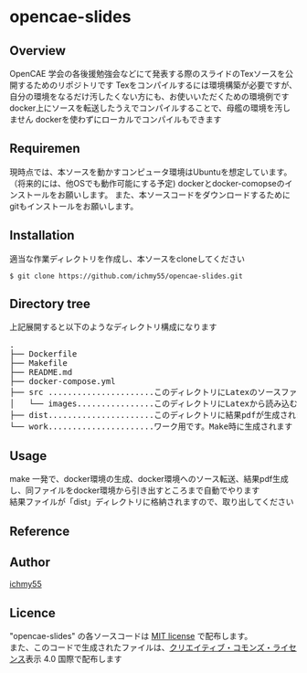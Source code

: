 # opencae-slides

## Overview
OpenCAE 学会の各後援勉強会などにて発表する際のスライドのTexソースを公開するためのリポジトリです
Texをコンパイルするには環境構築が必要ですが、
自分の環境をなるだけ汚したくない方にも、お使いいただくための環境例です
docker上にソースを転送したうえでコンパイルすることで、母艦の環境を汚しません
dockerを使わずにローカルでコンパイルもできます

## Requiremen
現時点では、本ソースを動かすコンピュータ環境はUbuntuを想定しています。
（将来的には、他OSでも動作可能にする予定)
dockerとdocker-comopseのインストールをお願いします。
また、本ソースコードをダウンロードするためにgitもインストールをお願いします。

## Installation
適当な作業ディレクトリを作成し、本ソースをcloneしてください

```
$ git clone https://github.com/ichmy55/opencae-slides.git
```

## Directory tree
上記展開すると以下のようなディレクトリ構成になります
<pre>
.
├── Dockerfile
├── Makefile
├── README.md
├── docker-compose.yml
├── src ......................このディレクトリにLatexのソースファイルを配置します
│   └── images................このディレクトリにLatexから読み込む画像ファイルを配置します
├── dist......................このディレクトリに結果pdfが生成されます。Make時に生成されます
└── work......................ワーク用です。Make時に生成されます
</pre>

## Usage
make 一発で、docker環境の生成、docker環境へのソース転送、結果pdf生成し、同ファイルをdocker環境から引き出すところまで自動でやります  
結果ファイルが「dist」ディレクトリに格納されますので、取り出してください
## Reference

## Author

[ichmy55](https://github.com/ichmy55)

## Licence
"opencae-slides" の各ソースコードは [MIT license](https://ja.wikipedia.org/wiki/MIT_License) で配布します。  
また、このコードで生成されたファイルは、[クリエイティブ・コモンズ・ライセンス](https://ja.wikipedia.org/wiki/%E3%82%AF%E3%83%AA%E3%82%A8%E3%82%A4%E3%83%86%E3%82%A3%E3%83%96%E3%83%BB%E3%82%B3%E3%83%A2%E3%83%B3%E3%82%BA%E3%83%BB%E3%83%A9%E3%82%A4%E3%82%BB%E3%83%B3%E3%82%B9)表示 4.0 国際で配布します

